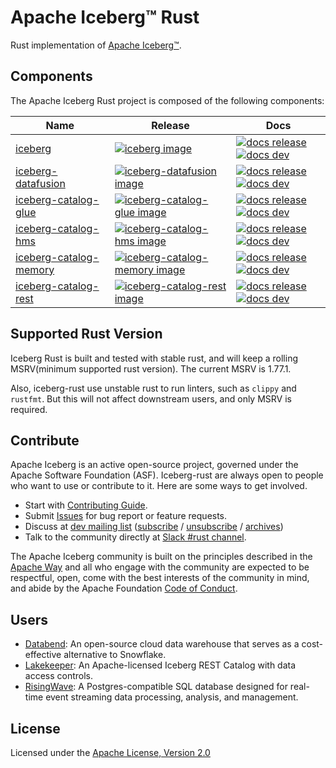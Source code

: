 <!--
  ~ Licensed to the Apache Software Foundation (ASF) under one
  ~ or more contributor license agreements.  See the NOTICE file
  ~ distributed with this work for additional information
  ~ regarding copyright ownership.  The ASF licenses this file
  ~ to you under the Apache License, Version 2.0 (the
  ~ "License"); you may not use this file except in compliance
  ~ with the License.  You may obtain a copy of the License at
  ~
  ~   http://www.apache.org/licenses/LICENSE-2.0
  ~
  ~ Unless required by applicable law or agreed to in writing,
  ~ software distributed under the License is distributed on an
  ~ "AS IS" BASIS, WITHOUT WARRANTIES OR CONDITIONS OF ANY
  ~ KIND, either express or implied.  See the License for the
  ~ specific language governing permissions and limitations
  ~ under the License.
-->

# Apache Iceberg™ Rust



Rust implementation of [Apache Iceberg™](https://iceberg.apache.org/).

## Components

The Apache Iceberg Rust project is composed of the following components:

| Name                     | Release                                                         | Docs                                                                                                  |
|--------------------------|-----------------------------------------------------------------|-------------------------------------------------------------------------------------------------------|
| [iceberg]                | [![iceberg image]][iceberg link]                                | [![docs release]][iceberg release docs] [![docs dev]][iceberg dev docs]                               |
| [iceberg-datafusion]     | [![iceberg-datafusion image]][iceberg-datafusion link]          | [![docs release]][iceberg-datafusion release docs] [![docs dev]][iceberg-datafusion dev docs]         |
| [iceberg-catalog-glue]   | [![iceberg-catalog-glue image]][iceberg-catalog-glue link]      | [![docs release]][iceberg-catalog-glue release docs] [![docs dev]][iceberg-catalog-glue dev docs]     |
| [iceberg-catalog-hms]    | [![iceberg-catalog-hms image]][iceberg-catalog-hms link]        | [![docs release]][iceberg-catalog-hms release docs] [![docs dev]][iceberg-catalog-hms dev docs]       |
| [iceberg-catalog-memory] | [![iceberg-catalog-memory image]][iceberg-catalog-memory link]  | [![docs release]][iceberg-catalog-memory release docs] [![docs dev]][iceberg-catalog-memory dev docs] |
| [iceberg-catalog-rest]   | [![iceberg-catalog-rest image]][iceberg-catalog-rest link]      | [![docs release]][iceberg-catalog-rest release docs] [![docs dev]][iceberg-catalog-rest dev docs]     |

[docs release]: https://img.shields.io/badge/docs-release-blue
[docs dev]: https://img.shields.io/badge/docs-dev-blue
[iceberg]: crates/iceberg/README.md
[iceberg image]: https://img.shields.io/crates/v/iceberg.svg
[iceberg link]: https://crates.io/crates/iceberg
[iceberg release docs]: https://docs.rs/iceberg
[iceberg dev docs]: https://rust.iceberg.apache.org/api/iceberg/

[iceberg-datafusion]: crates/integrations/datafusion/README.md
[iceberg-datafusion image]: https://img.shields.io/crates/v/iceberg-datafusion.svg
[iceberg-datafusion link]: https://crates.io/crates/iceberg-datafusion
[iceberg-datafusion dev docs]: https://rust.iceberg.apache.org/api/iceberg_datafusion/
[iceberg-datafusion release docs]: https://docs.rs/iceberg-datafusion

[iceberg-catalog-glue]: crates/catalog/glue/README.md
[iceberg-catalog-glue image]: https://img.shields.io/crates/v/iceberg-catalog-glue.svg
[iceberg-catalog-glue link]: https://crates.io/crates/iceberg-catalog-glue
[iceberg-catalog-glue release docs]: https://docs.rs/iceberg-catalog-glue
[iceberg-catalog-glue dev docs]: https://rust.iceberg.apache.org/api/iceberg_catalog_glue/

[iceberg-catalog-hms]: crates/catalog/hms/README.md
[iceberg-catalog-hms image]: https://img.shields.io/crates/v/iceberg-catalog-hms.svg
[iceberg-catalog-hms link]: https://crates.io/crates/iceberg-catalog-hms
[iceberg-catalog-hms release docs]: https://docs.rs/iceberg-catalog-hms
[iceberg-catalog-hms dev docs]: https://rust.iceberg.apache.org/api/iceberg_catalog_hms/

[iceberg-catalog-memory]: crates/catalog/memory/README.md
[iceberg-catalog-memory image]: https://img.shields.io/crates/v/iceberg-catalog-memory.svg
[iceberg-catalog-memory link]: https://crates.io/crates/iceberg-catalog-memory
[iceberg-catalog-memory release docs]: https://docs.rs/iceberg-catalog-memory
[iceberg-catalog-memory dev docs]: https://rust.iceberg.apache.org/api/iceberg_catalog_memory/

[iceberg-catalog-rest]: crates/catalog/rest/README.md
[iceberg-catalog-rest image]: https://img.shields.io/crates/v/iceberg-catalog-rest.svg
[iceberg-catalog-rest link]: https://crates.io/crates/iceberg-catalog-rest
[iceberg-catalog-rest release docs]: https://docs.rs/iceberg-catalog-rest
[iceberg-catalog-rest dev docs]: https://rust.iceberg.apache.org/api/iceberg_catalog_rest/

## Supported Rust Version

Iceberg Rust is built and tested with stable rust, and will keep a rolling MSRV(minimum supported rust version). The 
current MSRV is 1.77.1. 

Also, iceberg-rust use unstable rust to run linters, such as `clippy` and `rustfmt`. But this will not affect downstream users, 
and only MSRV is required.  


## Contribute

Apache Iceberg is an active open-source project, governed under the Apache Software Foundation (ASF). Iceberg-rust are always open to people who want to use or contribute to it. Here are some ways to get involved.

- Start with [Contributing Guide](CONTRIBUTING.md).
- Submit [Issues](https://github.com/apache/iceberg-rust/issues/new) for bug report or feature requests.
- Discuss
  at [dev mailing list](mailto:dev@iceberg.apache.org) ([subscribe](<mailto:dev-subscribe@iceberg.apache.org?subject=(send%20this%20email%20to%20subscribe)>) / [unsubscribe](<mailto:dev-unsubscribe@iceberg.apache.org?subject=(send%20this%20email%20to%20unsubscribe)>) / [archives](https://lists.apache.org/list.html?dev@iceberg.apache.org))
- Talk to the community directly
  at [Slack #rust channel](https://join.slack.com/t/apache-iceberg/shared_invite/zt-1zbov3k6e-KtJfoaxp97YfX6dPz1Bk7A).

The Apache Iceberg community is built on the principles described in the [Apache Way](https://www.apache.org/theapacheway/index.html) and all who engage with the community are expected to be respectful, open, come with the best interests of the community in mind, and abide by the Apache Foundation [Code of Conduct](https://www.apache.org/foundation/policies/conduct.html).
## Users

- [Databend](https://github.com/datafuselabs/databend/): An open-source cloud data warehouse that serves as a cost-effective alternative to Snowflake.
- [Lakekeeper](https://github.com/lakekeeper/lakekeeper/): An Apache-licensed Iceberg REST Catalog with data access controls.
- [RisingWave](https://github.com/risingwavelabs/risingwave): A Postgres-compatible SQL database designed for real-time event streaming data processing, analysis, and management.

## License

Licensed under the [Apache License, Version 2.0](http://www.apache.org/licenses/LICENSE-2.0)
